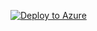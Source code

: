[![Deploy to Azure](https://aka.ms/deploytoazurebutton)](https://portal.azure.com/#create/Microsoft.Template/uri/https%3A%2F%2Fraw.githubusercontent.com%2Fdewanymca%2Facr_purge%2Fmain%2Fazuredeploy.json)

